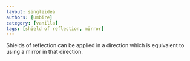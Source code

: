 ```yaml
---
layout: singleidea
authors: [Umbire]
category: [vanilla]
tags: [shield of reflection, mirror]
---
```

Shields of reflection can be applied in a direction which is equivalent to using
a mirror in that direction.
